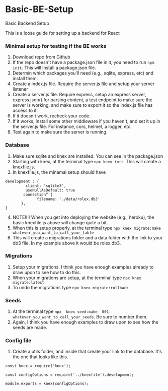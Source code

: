 # Basic-BE-Setup
Basic Backend Setup

This is a loose guide for setting up a backend for React

### Minimal setup for testing if the BE works
1. Download repo from Github   
2. If the repo doesn't have a package.json file in it, you need to run ```npm init```.  This will install a package.json file.
3. Determin which packages you'll need (e.g., sqlite, express, etc) and install them.    
4. Create a index.js file.  Require the server.js file and setup your server listener
5. Create a server.js file.  Require express, setup an express server, express.json() for parsing content, a test endpoint to make sure the server is working, and make sure to export it so the index.js file has access to it.    
6. If it doesn't work, recheck your code.    
7. If it works, install some other middleware if you haven't, and set it up in the server.js file.  For instance, cors, helmet, a logger, etc.
8. Test again to make sure the server is running.

### Database
1. Make sure sqlite and knex are installed.  You can see in the package.json
2. Starting with knex, at the terminal type ```npx knex init```.  This will create a knexfile.js.    
3. In knexfile.js, the minamal setup should have

```  
development : {
         client: 'sqlite3',
         useNullAsDefault: true
        connection” {
              filename: './data/rolex.db3'
       },
}
```
4. NOTE!!!! When you get into deploying the website (e.g., heroku), the basic knexfile.js above will change quite a bit. 
5. When this is setup properly, at the terminal type 
```npx knex migrate:make whatever_you_want_to_call_your_table```
6. This will create a migrations folder and a data folder with the link to your db3 file.  In my example above it would be rolex.db3.    

### Migrations
1. Setup your migrations.  I think you have enough examples already to draw upon to see how to do this.
2. When your migrations are setup, at the terminal type ```npx knex migrate:latest```
3. To undo the migrations type ```npx knex migrate:rollback```

### Seeds
1. At the terminal type ```npx  knex seed:make  001-whatever_you_want_to_call_your_seeds```.  Be sure to number them.
2. Again, I think you have enough examples to draw upon to see how the seeds are made.

### Config file
1. Create a utils folder, and inside that create your link to the database.  It's the one that looks like this.    
```
const knex = require('knex');

const configOptions = require('../knexfile').development;

module.exports = knex(configOptions);
````


